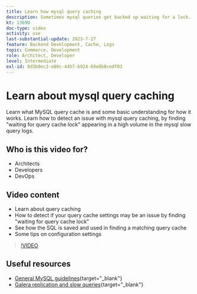 ```yaml
---
title: Learn how mysql query caching
description: Sometimes mysql queries get backed up waiting for a lock. This tutorial explains what is query caching and some recommendations for settings if you have issues.
kt: 13690
doc-type: video
activity: use
last-substantial-update: 2023-7-27
feature: Backend Development, Cache, Logs
topic: Commerce, Development
role: Architect, Developer
level: Intermediate
exl-id: 8d3b0ec2-e80c-4457-b924-69e8b8cedf03
---
```

# Learn about mysql query caching

Learn what MySQL query cache is and some basic understanding for how it works. Learn how to detect an issue with mysql query caching, by finding "waiting for query cache lock" appearing in a high volume in the mysql slow query logs.

## Who is this video for?

- Architects
- Developers
- DevOps

## Video content

- Learn about query caching
- How to detect if your query cache settings may be an issue by finding "waiting for query cache lock"
- See how the SQL is saved and used in finding a matching query cache
- Some tips on configuration settings

>[!VIDEO](https://video.tv.adobe.com/v/3422015?learn=on)

## Useful resources

- [General MySQL guidelines](https://experienceleague.adobe.com/docs/commerce-operations/installation-guide/prerequisites/database-server/mysql.html?lang=en){target="_blank"}
- [Galera replication and slow queries](https://experienceleague.adobe.com/docs/commerce-learn/tutorials/backend-development/galera-db-slow-replication.html){target="_blank"}
